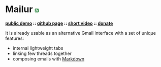 # Mailur [![RSS](../rss.png)](feed.xml)


**[public demo][demo] :: [github page][gh] :: [short video][video] :: [donate][]**

[demo]: http://mail.pusto.org
[gh]: https://github.com/naspeh/mailur/
[video]: https://vimeo.com/145416826
[donate]: https://www.patreon.com/naspeh

It is already usable as an alternative Gmail interface with a set of unique features:
- internal lightweight tabs
- linking few threads together
- composing emails with [Markdown][]

[Markdown]: https://daringfireball.net/projects/markdown/syntax

<div class="napokaz"
    data-box-width="7"
    data-picasa-user="naspeh"
    data-picasa-album="Pusto"
    data-picasa-filter="mailur">
</div>
